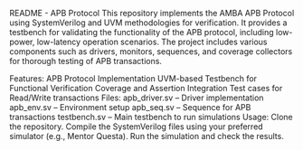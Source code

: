 README - APB Protocol
This repository implements the AMBA APB Protocol using SystemVerilog and UVM methodologies for verification. It provides a testbench for validating the functionality of the APB protocol, including low-power, low-latency operation scenarios. The project includes various components such as drivers, monitors, sequences, and coverage collectors for thorough testing of APB transactions.

Features:
APB Protocol Implementation
UVM-based Testbench for Functional Verification
Coverage and Assertion Integration
Test cases for Read/Write transactions
Files:
apb_driver.sv – Driver implementation
apb_env.sv – Environment setup
apb_seq.sv – Sequence for APB transactions
testbench.sv – Main testbench to run simulations
Usage:
Clone the repository.
Compile the SystemVerilog files using your preferred simulator (e.g., Mentor Questa).
Run the simulation and check the results.
